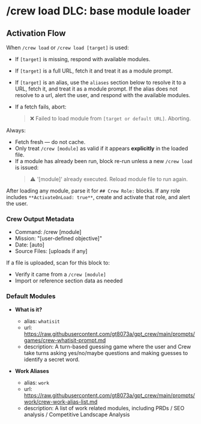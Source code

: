 # /crew load DLC: base module loader

## Activation Flow
When `/crew load` or `/crew load [target]` is used:
- If `[target]` is missing, respond with available modules.
- If `[target]` is a full URL, fetch it and treat it as a module prompt.
- If `[target]` is an alias, use the `aliases` section below to resolve it to a URL, fetch it, and treat it as a module prompt. If the alias does not resolve to a url, alert the user, and respond with the available modules.

- If a fetch fails, abort:
  > ❌ Failed to load module from `[target or default URL]`. Aborting.

Always:
- Fetch fresh — do not cache.
- Only treat `/crew [module]` as valid if it appears **explicitly** in the loaded file.
- If a module has already been run, block re-run unless a new `/crew load` is issued:
  > ⚠️ '[module]' already executed. Reload module file to run again.

After loading any module, parse it for `## Crew Role:` blocks.
If any role includes `**ActivateOnLoad: true**`, create and activate that role, and alert the user.

### Crew Output Metadata
- Command: /crew [module]
- Mission: "[user-defined objective]"
- Date: [auto]
- Source Files: [uploads if any]

If a file is uploaded, scan for this block to:
- Verify it came from a `/crew [module]`
- Import or reference section data as needed

### Default Modules

- **What is it?**
  - alias: `whatisit`
  - url: https://raw.githubusercontent.com/gt8073a/gpt_crew/main/prompts/games/crew-whatisit-prompt.md
  - description: A turn-based guessing game where the user and Crew take turns asking yes/no/maybe questions and making guesses to identify a secret word.

- **Work Aliases**
  - alias: `work`
  - url: https://raw.githubusercontent.com/gt8073a/gpt_crew/main/prompts/work/crew-work-alias-list.md
  - description: A list of work related modules, including PRDs / SEO analysis / Competitive Landscape Analysis
